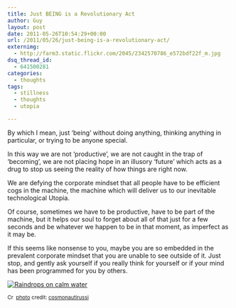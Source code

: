 ```yaml
---
title: Just BEING is a Revolutionary Act
author: Guy
layout: post
date: 2011-05-26T10:54:29+00:00
url: /2011/05/26/just-being-is-a-revolutionary-act/
externimg:
  - http://farm3.static.flickr.com/2045/2342570786_e572bdf22f_m.jpg
dsq_thread_id:
  - 641500281
categories:
  - thoughts
tags:
  - stillness
  - thoughts
  - utopia

---
```

By which I mean, just &#8216;being&#8217; without doing anything, thinking anything in particular, or trying to be anyone special.

In this way we are not &#8216;productive&#8217;, we are not caught in the trap of &#8216;becoming&#8217;, we are not placing hope in an illusory &#8216;future&#8217; which acts as a drug to stop us seeing the reality of how things are right now.

We are defying the corporate mindset that all people have to be efficient cogs in the machine, the machine which will deliver us to our inevitable technological Utopia.

Of course, sometimes we have to be productive, have to be part of the machine, but it helps our soul to forget about all of that just for a few seconds and be whatever we happen to be in that moment, as imperfect as it may be.

If this seems like nonsense to you, maybe you are so embedded in the prevalent corporate mindset that you are unable to see outside of it. Just stop, and gently ask yourself if you really think for yourself or if your mind has been programmed for you by others.

<a title="Raindrops on calm water" href="https://www.flickr.com/photos/16074747@N00/2342570786/" target="_blank"><img src="http://farm3.static.flickr.com/2045/2342570786_e572bdf22f_m.jpg" border="0" alt="Raindrops on calm water" /></a>
  
<small><a title="Attribution-NonCommercial-ShareAlike License" href="http://creativecommons.org/licenses/by-nc-sa/2.0/" target="_blank"><img src="https://2018.guyjames.com/wp-content/plugins/photo-dropper/images/cc.png" border="0" alt="Creative Commons License" width="16" height="16" align="absmiddle" /></a> <a href="http://www.photodropper.com/photos/" target="_blank">photo</a> credit: <a title="cosmonautirussi" href="https://www.flickr.com/photos/16074747@N00/2342570786/" target="_blank">cosmonautirussi</a></small>